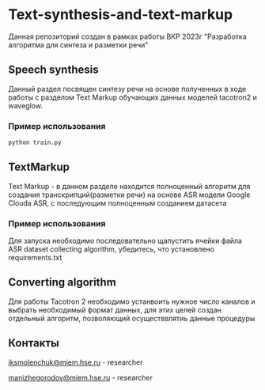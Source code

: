 

# Text-synthesis-and-text-markup

Данная репозиторий создан в рамках работы ВКР 2023г "Разработка алгоритма для синтеза и разметки речи"

## Speech synthesis

Данный раздел посвящен синтезу речи на основе полученных в ходе работы с разделом Text Markup обучающих данных моделей tacotron2 и waveglow.
### Пример использования

```cmd
python train.py
```


## TextMarkup

Text Markup - в данном разделе находится полноценный алгоритм для создания транскрипций(разметки речи) на основе ASR модели Google Clouda ASR,
с последующим полноценным созданием датасета

### Пример использования

Для запуска необходимо последовательно щапустить ячейки файла ASR dataset collecting algorithm, убедитесь, что установлено requirements.txt

## Converting algorithm 

Для работы Tacotron 2 необходимо устанвоить нужное число каналов и выбрать необходимый формат данных, для этих целей создан отдельный алгоритм, позволяющий осуществвлятиь данные процедуры


## Контакты

[iksmolenchuk@miem.hse.ru](https://cabinet.miem.hse.ru/#/project/371/team) - researcher

[manizhegorodov@miem.hse.ru](https://cabinet.miem.hse.ru/#/project/371/team) - researcher
